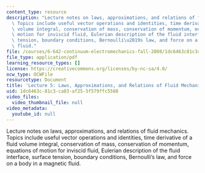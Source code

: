 ```yaml
---
content_type: resource
description: "Lecture notes on laws, approximations, and relations of fluid mechanics.\
  \ Topics include useful vector operations and identities, time derivative of a fluid\
  \ volume integral, conservation of mass, conservation of momentum, equations of\
  \ motion for inviscid fluid, Eulerian description of the fluid interface, surface\
  \ tension, boundary conditions, Bernoulli\u2019s law, and force on a body in a magnetic\
  \ fluid."
file: /courses/6-642-continuum-electromechanics-fall-2008/1dc6463c81c3ca83af255f579ffc5588_lec05_f08.pdf
file_type: application/pdf
learning_resource_types: []
license: https://creativecommons.org/licenses/by-nc-sa/4.0/
ocw_type: OCWFile
resourcetype: Document
title: 'Lecture 5: Laws, Approximations, and Relations of Fluid Mechanics'
uid: 1dc6463c-81c3-ca83-af25-5f579ffc5588
video_files:
  video_thumbnail_file: null
video_metadata:
  youtube_id: null
---
```

Lecture notes on laws, approximations, and relations of fluid mechanics. Topics include useful vector operations and identities, time derivative of a fluid volume integral, conservation of mass, conservation of momentum, equations of motion for inviscid fluid, Eulerian description of the fluid interface, surface tension, boundary conditions, Bernoulli’s law, and force on a body in a magnetic fluid.